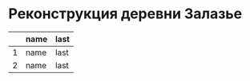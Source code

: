 # Реконструкция деревни Залазье

|   | name | last |
|---|------|------|
| 1 | name | last |
| 2 | name | last |